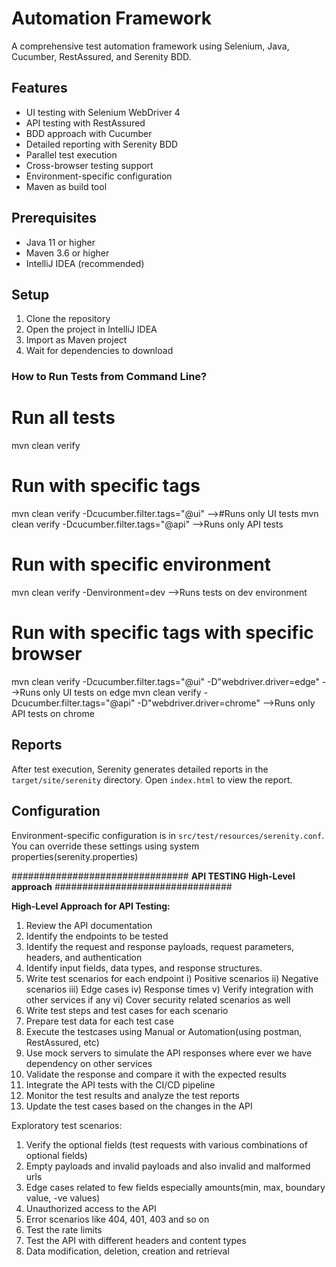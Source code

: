 # Automation Framework

A comprehensive test automation framework using Selenium, Java, Cucumber, RestAssured, and Serenity BDD.

## Features

- UI testing with Selenium WebDriver 4
- API testing with RestAssured
- BDD approach with Cucumber
- Detailed reporting with Serenity BDD
- Parallel test execution
- Cross-browser testing support
- Environment-specific configuration
- Maven as build tool

## Prerequisites

- Java 11 or higher
- Maven 3.6 or higher
- IntelliJ IDEA (recommended)

## Setup

1. Clone the repository
2. Open the project in IntelliJ IDEA
3. Import as Maven project
4. Wait for dependencies to download


### How to Run Tests from Command Line?

# Run all tests

mvn clean verify

# Run with specific tags

mvn clean verify -Dcucumber.filter.tags="@ui" -->#Runs only UI tests
mvn clean verify -Dcucumber.filter.tags="@api" -->Runs only API tests

# Run with specific environment

mvn clean verify -Denvironment=dev -->Runs tests on dev environment

# Run with specific tags with specific browser

mvn clean verify -Dcucumber.filter.tags="@ui" -D"webdriver.driver=edge"     -->Runs only UI tests on edge
mvn clean verify -Dcucumber.filter.tags="@api" -D"webdriver.driver=chrome"    -->Runs only API tests on chrome

## Reports

After test execution, Serenity generates detailed reports in the `target/site/serenity` directory. Open `index.html` to view the report.

## Configuration

Environment-specific configuration is in `src/test/resources/serenity.conf`. You can override these settings using system properties(serenity.properties)



################################ **API TESTING High-Level approach** ################################

**High-Level Approach for API Testing:**

1. Review the API documentation
2. Identify the endpoints to be tested
3. Identify the request and response payloads, request parameters, headers, and authentication
4. Identify input fields, data types, and response structures.
5. Write test scenarios for each endpoint
    i) Positive scenarios
    ii) Negative scenarios
    iii) Edge cases
    iv) Response times
    v) Verify integration with other services if any
    vi) Cover security related scenarios as well
6. Write test steps and test cases for each scenario
7. Prepare test data for each test case
8. Execute the testcases using Manual or Automation(using postman, RestAssured, etc)
9. Use mock servers to simulate the API responses where ever we have dependency on other services
10. Validate the response and compare it with the expected results
11. Integrate the API tests with the CI/CD pipeline
12. Monitor the test results and analyze the test reports
13. Update the test cases based on the changes in the API


Exploratory test scenarios:

1. Verify the optional fields (test requests with various combinations of optional fields)
2. Empty payloads and invalid payloads and also invalid and malformed urls
3. Edge cases related to few fields especially amounts(min, max, boundary value, -ve values)
4. Unauthorized access to the API
5. Error scenarios like 404, 401, 403 and so on 
6. Test the rate limits
7. Test the API with different headers and content types
8. Data modification, deletion, creation and retrieval